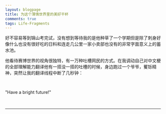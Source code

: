 ```yaml
---
layout: blogpage
title: 为这个薄情世界里的美好干杯
comments: true
tags: Life-Fragments
---
```


好不容易等到锦山考完试，没有想到等待我的是他种草了一个学期但是除了刺身好像什么也没有很好吃的日料和连走几公里一家小卖部也没有的非常字面意义上的蓄水池。

他看待赛博世界的视角很独特，有一万种吐槽网民的方式。在我调动自己对中文梗的全部理解能力翻译他有一搭没一搭的吐槽的时候，身边跑过一个爷爷，矍铄精神，突然让我的翻译线程中断了几秒钟：

<br />

"Have a bright future!"

<br />

---

